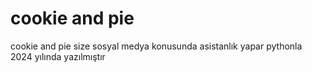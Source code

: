 # cookie and pie
 cookie and pie size sosyal medya konusunda asistanlık yapar pythonla 2024 yılında yazılmıştır

